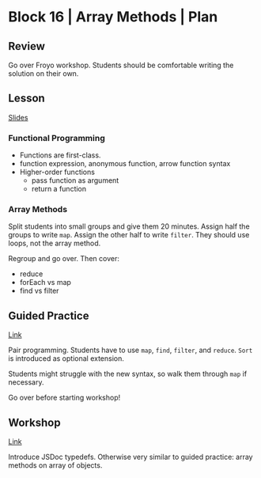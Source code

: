# Block 16 | Array Methods | Plan

## Review

Go over Froyo workshop. Students should be comfortable writing the solution on their own.

## Lesson

[Slides](https://docs.google.com/presentation/d/1h8OQZZrvBZYe61OMUBAzkdDSvHrT2yxScUjzshCmwNY)

### Functional Programming

- Functions are first-class.
- function expression, anonymous function, arrow function syntax
- Higher-order functions
  - pass function as argument
  - return a function

### Array Methods

Split students into small groups and give them 20 minutes. Assign half the groups to write `map`. Assign the other half to write `filter`. They should use loops, not the array method.

Regroup and go over. Then cover:

- reduce
- forEach vs map
- find vs filter

## Guided Practice

[Link](https://github.com/FullstackAcademy/brunch)

Pair programming. Students have to use `map`, `find`, `filter`, and `reduce`.
`Sort` is introduced as optional extension.

Students might struggle with the new syntax, so walk them through `map` if necessary.

Go over before starting workshop!

## Workshop

[Link](https://github.com/FullstackAcademy/grocery-store)

Introduce JSDoc typedefs. Otherwise very similar to guided practice: array methods on array of objects.
